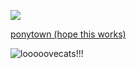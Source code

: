 ![](https://komarev.com/ghpvc/?username=NOISEPREACHER&color=690000&label=BLOOD-OF-MORTALS-I'VE-SUCKED&style=plastic)

[ponytown (hope this works)](https://rentry.co/iwannawannawannawannawannaseethelight)

![looooovecats!!!](https://files.catbox.moe/5797m3.gif)
